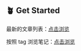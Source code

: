 ## 🪴 Get Started

最新的文章列表：[点击浏览](https://blog.ccllssd.com/tags/publish)

按照 tag 浏览笔记：[点击浏览](https://blog.ccllssd.com/tags)
